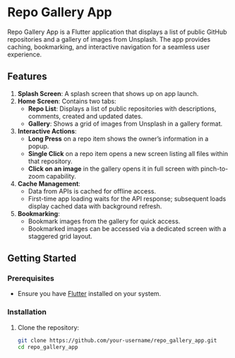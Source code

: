 # Repo Gallery App

Repo Gallery App is a Flutter application that displays a list of public GitHub repositories and a gallery of images from Unsplash. The app provides caching, bookmarking, and interactive navigation for a seamless user experience.

## Features

1. **Splash Screen**: A splash screen that shows up on app launch.
2. **Home Screen**: Contains two tabs:
   - **Repo List**: Displays a list of public repositories with descriptions, comments, created and updated dates.
   - **Gallery**: Shows a grid of images from Unsplash in a gallery format.
3. **Interactive Actions**:
   - **Long Press** on a repo item shows the owner’s information in a popup.
   - **Single Click** on a repo item opens a new screen listing all files within that repository.
   - **Click on an image** in the gallery opens it in full screen with pinch-to-zoom capability.
4. **Cache Management**: 
   - Data from APIs is cached for offline access.
   - First-time app loading waits for the API response; subsequent loads display cached data with background refresh.
5. **Bookmarking**:
   - Bookmark images from the gallery for quick access.
   - Bookmarked images can be accessed via a dedicated screen with a staggered grid layout.

## Getting Started

### Prerequisites
- Ensure you have [Flutter](https://flutter.dev/docs/get-started/install) installed on your system.

### Installation
1. Clone the repository:
   ```bash
   git clone https://github.com/your-username/repo_gallery_app.git
   cd repo_gallery_app
